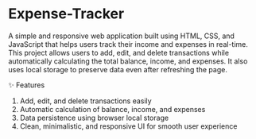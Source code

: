 # Expense-Tracker

A simple and responsive web application built using HTML, CSS, and JavaScript that helps users track their income and expenses in real-time. This project allows users to add, edit, and delete transactions while automatically calculating the total balance, income, and expenses. It also uses local storage to preserve data even after refreshing the page.

✨ Features
  1. Add, edit, and delete transactions easily
  2. Automatic calculation of balance, income, and expenses
  3. Data persistence using browser local storage
  4. Clean, minimalistic, and responsive UI for smooth user experience
